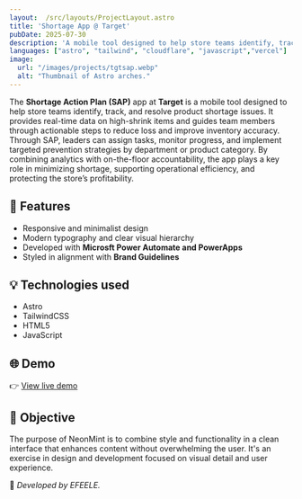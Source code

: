 ```yaml
---
layout:  /src/layouts/ProjectLayout.astro
title: 'Shortage App @ Target'
pubDate: 2025-07-30
description: 'A mobile tool designed to help store teams identify, track, and resolve product shortage issues.'
languages: ["astro", "tailwind", "cloudflare", "javascript","vercel"]
image:
  url: "/images/projects/tgtsap.webp"
  alt: "Thumbnail of Astro arches."
--- 
```


The **Shortage Action Plan (SAP)** app at **Target** is a mobile tool designed to help store teams identify, track, and resolve product shortage issues. It provides real-time data on high-shrink items and guides team members through actionable steps to reduce loss and improve inventory accuracy. Through SAP, leaders can assign tasks, monitor progress, and implement targeted prevention strategies by department or product category. By combining analytics with on-the-floor accountability, the app plays a key role in minimizing shortage, supporting operational efficiency, and protecting the store’s profitability.

## 🧩 Features

- Responsive and minimalist design
- Modern typography and clear visual hierarchy
- Developed with **Microsft Power Automate and PowerApps**
- Styled in alignment with **Brand Guidelines**

## 💡 Technologies used

- Astro
- TailwindCSS
- HTML5
- JavaScript


## 🌐 Demo

👉 [View live demo](https://github.com/EFEELE/NeonMint) 

## 🎯 Objective

The purpose of NeonMint is to combine style and functionality in a clean interface that enhances content without overwhelming the user. It's an exercise in design and development focused on visual detail and user experience.


🚀 *Developed by EFEELE.*